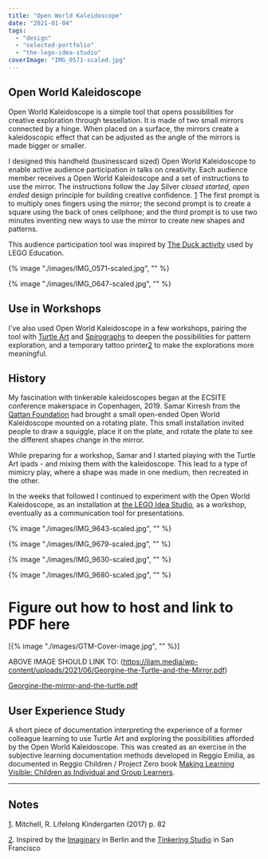 ```yaml
---
title: "Open World Kaleidoscope"
date: "2021-01-04"
tags: 
  - "design"
  - "selected-portfolio"
  - "the-lego-idea-studio"
coverImage: "IMG_0571-scaled.jpg"
---
```


## Open World Kaleidoscope

Open World Kaleidoscope is a simple tool that opens possibilities for creative exploration through tessellation. It is made of two small mirrors connected by a hinge. When placed on a surface, the mirrors create a kaleidoscopic effect that can be adjusted as the angle of the mirrors is made bigger or smaller.

I designed this handheld (businesscard sized) Open World Kaleidoscope to enable active audience participation in talks on creativity. Each audience member receives a Open World Kaleidoscope and a set of instructions to use the mirror. The instructions follow the Jay Silver _closed started, open ended_ design principle for building creative confidence. [1](https://liam.media/kaleido-mirrors/#1-foot) The first prompt is to multiply ones fingers using the mirror; the second prompt is to create a square using the back of ones cellphone; and the third prompt is to use two minutes inventing new ways to use the mirror to create new shapes and patterns.

This audience participation tool was inspired by [The Duck activity](http://www.legoengineering.com/build-a-duck/) used by LEGO Education.

{% image "./images/IMG_0571-scaled.jpg", "" %}

{% image "./images/IMG_0647-scaled.jpg", "" %}

## Use in Workshops

I've also used Open World Kaleidoscope in a few workshops, pairing the tool with [Turtle Art](https://www.playfulinvention.com/) and [Spirographs](https://en.wikipedia.org/wiki/Spirograph) to deepen the possibilities for pattern exploration, and a temporary tattoo printer[2](https://liam.media/kaleido-mirrors/#2-foot) to make the explorations more meaningful.

## History

My fascination with tinkerable kaleidoscopes began at the ECSITE conference makerspace in Copenhagen, 2019. Samar Kirresh from the [Qattan Foundation](http://qattanfoundation.org/en) had brought a small open-ended Open World Kaleidoscope mounted on a rotating plate. This small installation invited people to draw a squiggle, place it on the plate, and rotate the plate to see the different shapes change in the mirror.

While preparing for a workshop, Samar and I started playing with the Turtle Art ipads - and mixing them with the kaleidoscope. This lead to a type of mimicry play, where a shape was made in one medium, then recreated in the other.

In the weeks that followed I continued to experiment with the Open World Kaleidoscope, as an installation at [the LEGO Idea Studio](https://liam.media/projects/the-lego-idea-studio/), as a workshop, eventually as a communication tool for presentations.

{% image "./images/IMG_9643-scaled.jpg", "" %}

{% image "./images/IMG_9679-scaled.jpg", "" %}

{% image "./images/IMG_9630-scaled.jpg", "" %}

{% image "./images/IMG_9680-scaled.jpg", "" %}

# Figure out how to host and link to PDF here

[{% image "./images/GTM-Cover-image.jpg", "" %}]

ABOVE IMAGE SHOULD LINK TO: (https://liam.media/wp-content/uploads/2021/06/Georgine-the-Turtle-and-the-Mirror.pdf)

[Georgine-the-mirror-and-the-turtle.pdf](https://liam.media/wp-content/uploads/2021/06/Georgine-the-Turtle-and-the-Mirror.pdf)

## User Experience Study

A short piece of documentation interpreting the experience of a former colleague learning to use Turtle Art and exploring the possibilities afforded by the Open World Kaleidoscope. This was created as an exercise in the subjective learning documentation methods developed in Reggio Emilia, as documented in Reggio Children / Project Zero book [Making Learning Visible: Children as Individual and Group Learners](http://www.pz.harvard.edu/resources/making-learning-visible-children-as-individual-and-group-learners).

* * *

## Notes

[1](https://liam.media/kaleido-mirrors/#1-head). Mitchell, R. Lifelong Kindergarten (2017) p. 82

[2](https://liam.media/kaleido-mirrors/#2-head). Inspired by the [Imaginary](https://www.imaginary.org/) in Berlin and the [Tinkering Studio](https://www.exploratorium.edu/tinkering/) in San Francisco
